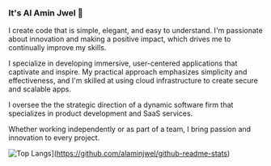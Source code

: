 ### It's Al Amin Jwel 👋

I create code that is simple, elegant, and easy to understand. I'm passionate about innovation and making a positive impact, which drives me to continually improve my skills.

I specialize in developing immersive, user-centered applications that captivate and inspire. My practical approach emphasizes simplicity and effectiveness, and I'm skilled at using cloud infrastructure to create secure and scalable apps.

I oversee the the strategic direction of a dynamic software firm that specializes in product development and SaaS services.

Whether working independently or as part of a team, I bring passion and innovation to every project.

![Top Langs](https://github-readme-stats.vercel.app/api/top-langs/?username=alaminjwel&layout=donut)](https://github.com/alaminjwel/github-readme-stats)

